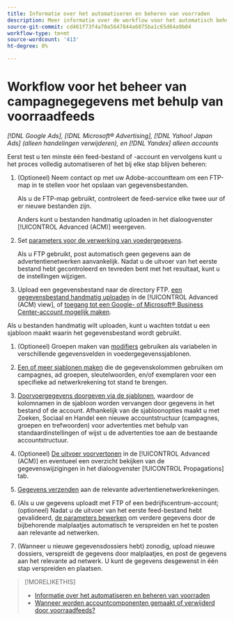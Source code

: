 ```yaml
---
title: Informatie over het automatiseren en beheren van voorraden
description: Meer informatie over de workflow voor het automatisch beheren van de accountstructuur en het leveren van dynamische advertenties op basis van gegevens over uw product- of servicevoorraad.
source-git-commit: cd461f73f4a70a5647844a6075ba1c65d64a9b04
workflow-type: tm+mt
source-wordcount: '413'
ht-degree: 0%

---
```


# Workflow voor het beheer van campagnegegevens met behulp van voorraadfeeds

*[!DNL Google Ads], [!DNL Microsoft® Advertising], [!DNL Yahoo! Japan Ads] (alleen handelingen verwijderen), en [!DNL Yandex] alleen accounts*

Eerst test u ten minste één feed-bestand of -account en vervolgens kunt u het proces volledig automatiseren of het bij elke stap blijven beheren:

1. (Optioneel) Neem contact op met uw Adobe-accountteam om een FTP-map in te stellen voor het opslaan van gegevensbestanden.

   Als u de FTP-map gebruikt, controleert de feed-service elke twee uur of er nieuwe bestanden zijn.

   Anders kunt u bestanden handmatig uploaden in het dialoogvenster [!UICONTROL Advanced (ACM)] weergeven.

1. Set [parameters voor de verwerking van voedergegevens](feed-settings-manage.md#feed-data-settings).

   Als u FTP gebruikt, post automatisch geen gegevens aan de advertentienetwerken aanvankelijk. Nadat u de uitvoer van het eerste bestand hebt gecontroleerd en tevreden bent met het resultaat, kunt u de instellingen wijzigen.

1. Upload een gegevensbestand naar de directory FTP. [een gegevensbestand handmatig uploaden](feed-files-manage.md) in de [!UICONTROL Advanced (ACM) view], of [toegang tot een Google- of Microsoft® Business Center-account mogelijk maken](/help/search-social-commerce/campaign-management/accounts/merchant-account-manage.md).

Als u bestanden handmatig wilt uploaden, kunt u wachten totdat u een sjabloon maakt waarin het gegevensbestand wordt gebruikt.

1. (Optioneel) Groepen maken van [modifiers](modifiers-manage.md) gebruiken als variabelen in verschillende gegevensvelden in voedergegevenssjablonen.

1. [Een of meer sjablonen maken](ad-templates/ad-template-manage.md) die de gegevenskolommen gebruiken om campagnes, ad groepen, sleutelwoorden, en/of exemplaren voor een specifieke ad netwerkrekening tot stand te brengen.

1. [Doorvoergegevens doorgeven via de sjablonen](feed-data-propagate.md), waardoor de kolomnamen in de sjabloon worden vervangen door gegevens in het bestand of de account. Afhankelijk van de sjabloonopties maakt u met Zoeken, Sociaal en Handel een nieuwe accountstructuur (campagnes, groepen en trefwoorden) voor advertenties met behulp van standaardinstellingen of wijst u de advertenties toe aan de bestaande accountstructuur.

1. (Optioneel) [De uitvoer voorvertonen](propagated-data-view.md) in de [!UICONTROL Advanced (ACM)] en eventueel een overzicht bekijken van de gegevenswijzigingen in het dialoogvenster [!UICONTROL Propagations] tab.

1. [Gegevens verzenden](propagated-data-post.md) aan de relevante advertentienetwerkrekeningen.

1. (Als u uw gegevens uploadt met FTP of een bedrijfscentrum-account; (optioneel) Nadat u de uitvoer van het eerste feed-bestand hebt gevalideerd, [de parameters bewerken](feed-settings-manage.md#feed-data-settings) om verdere gegevens door de bijbehorende malplaatjes automatisch te verspreiden en het te posten aan relevante ad netwerken.

1. (Wanneer u nieuwe gegevensdossiers hebt) zonodig, upload nieuwe dossiers, verspreidt de gegevens door malplaatjes, en post de gegevens aan het relevante ad netwerk. U kunt de gegevens desgewenst in één stap verspreiden en plaatsen.

>[!MORELIKETHIS]
>
>* [Informatie over het automatiseren en beheren van voorraden](inventory-feeds-about.md)
>* [Wanneer worden accountcomponenten gemaakt of verwijderd door voorraadfeeds?](when-are-components-created-deleted.md)

